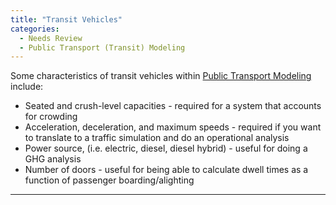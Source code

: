 ```yaml
---
title: "Transit Vehicles"
categories:
  - Needs Review
  - Public Transport (Transit) Modeling
---
```


Some characteristics of transit vehicles within [Public Transport Modeling](Public_transport_transit_modeling) include:

-   Seated and crush-level capacities - required for a system that accounts for crowding
-   Acceleration, deceleration, and maximum speeds - required if you want to translate to a traffic simulation and do an operational analysis
-   Power source, (i.e. electric, diesel, diesel hybrid) - useful for doing a GHG analysis
-   Number of doors - useful for being able to calculate dwell times as a function of passenger boarding/alighting

------------------------------------------------------------------------

